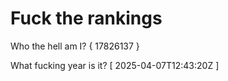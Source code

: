 # Fuck the rankings

Who the hell am I?
{ 17826137 }

What fucking year is it?
[ 2025-04-07T12:43:20Z ]
